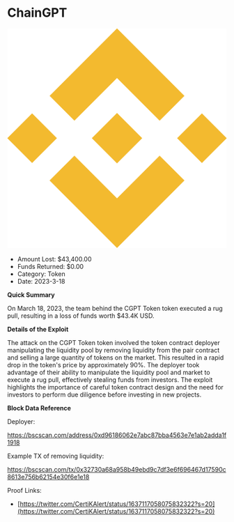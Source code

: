 # ChainGPT
![ChainGPT](/rektimages/ChainGPT.png)
- Amount Lost: $43,400.00
- Funds Returned: $0.00
- Category: Token
- Date: 2023-3-18

**Quick Summary**

On March 18, 2023, the team behind the CGPT Token token executed a rug pull, resulting in a loss of funds worth $43.4K USD.

  


 **Details of the Exploit**

The attack on the CGPT Token token involved the token contract deployer manipulating the liquidity pool by removing liquidity from the pair contract and selling a large quantity of tokens on the market. This resulted in a rapid drop in the token's price by approximately 90%. The deployer took advantage of their ability to manipulate the liquidity pool and market to execute a rug pull, effectively stealing funds from investors. The exploit highlights the importance of careful token contract design and the need for investors to perform due diligence before investing in new projects.

  


 **Block Data Reference**

Deployer:

https://bscscan.com/address/0xd96186062e7abc87bba4563e7e1ab2adda1f1918

Example TX of removing liquidity:

https://bscscan.com/tx/0x32730a68a958b49ebd9c7df3e6f696467d17590c8613e756b62154e30f6e1e18


Proof Links:
- [https://twitter.com/CertiKAlert/status/1637117058075832322?s=20](https://twitter.com/CertiKAlert/status/1637117058075832322?s=20)


